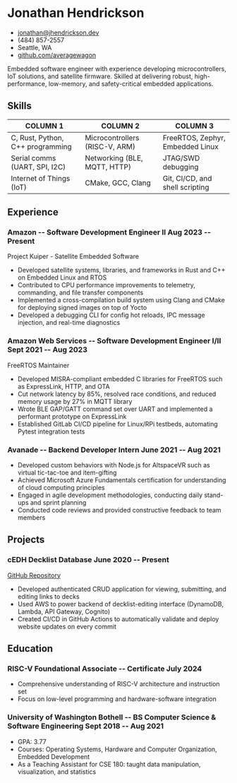 # Jonathan Hendrickson

- <jonathan@jhendrickson.dev>
- (484) 857-2557
- Seattle, WA
- [github.com/averagewagon](https://github.com/averagewagon)

Embedded software engineer with experience developing microcontrollers, IoT solutions, and satellite firmware. Skilled at delivering robust, high-performance, low-memory, and safety-critical embedded applications.

## Skills

| COLUMN 1                         | COLUMN 2                       | COLUMN 3                         |
| -------------------------------- | ------------------------------ | -------------------------------- |
| C, Rust, Python, C++ programming | Microcontrollers (RISC-V, ARM) | FreeRTOS, Zephyr, Embedded Linux |
| Serial comms (UART, SPI, I2C)    | Networking (BLE, MQTT, HTTP)   | JTAG/SWD debugging               |
| Internet of Things (IoT)         | CMake, GCC, Clang              | Git, CI/CD, and shell scripting  |

## Experience

### <span>Amazon -- Software Development Engineer II</span> <span>Aug 2023 -- Present</span>

Project Kuiper - Satellite Embedded Software

- Developed satellite systems, libraries, and frameworks in Rust and C++ on Embedded Linux and RTOS
- Contributed to CPU performance improvements to telemetry, commanding, and file transfer components
- Implemented a cross-compilation build system using Clang and CMake for deploying signed images on top of Yocto
- Developed a debugging CLI for config hot reloads, IPC message injection, and real-time diagnostics

### <span>Amazon Web Services -- Software Development Engineer I/II</span> <span>Sept 2021 -- Aug 2023</span>

FreeRTOS Maintainer

- Developed MISRA-compliant embedded C libraries for FreeRTOS such as ExpressLink, HTTP, and OTA
- Cut network latency by 85%, resolved race conditions, and reduced memory usage by 27% in MQTT library
- Wrote BLE GAP/GATT command set over UART and implemented a performant prototype on ExpressLink
- Established GitLab CI/CD pipeline for Linux/RPi testbeds, automating Pytest integration tests

### <span>Avanade -- Backend Developer Intern</span> <span>June 2021 -- Aug 2021</span>

- Developed custom behaviors with Node.js for AltspaceVR such as virtual tic-tac-toe and item-gifting
- Achieved Microsoft Azure Fundamentals certification for understanding of cloud computing principles
- Engaged in agile development methodologies, conducting daily stand-ups and sprint planning
- Conducted code reviews and provided constructive feedback to team members

## Projects

### <span>cEDH Decklist Database</span> <span>June 2020 -- Present</span>

[GitHub Repository](https://github.com/averagewagon/cEDH-Decklist-Database)

- Developed authenticated CRUD application for viewing, submitting, and editing links to decks
- Used AWS to power backend of decklist-editing interface (DynamoDB, Lambda, API Gateway, Cognito)
- Created CI/CD in GitHub Actions to automatically validate and deploy website updates on every commit

## Education

### <span>RISC-V Foundational Associate -- Certificate</span> <span>July 2024</span>

- Comprehensive understanding of RISC-V architecture and instruction set
- Focus on low-level programming and hardware-software integration

### <span>University of Washington Bothell -- BS Computer Science & Software Engineering</span> <span>Sept 2018 -- Aug 2021</span>

- GPA: 3.77
- Courses: Operating Systems, Hardware and Computer Organization, Embedded Development
- As a Teaching Assistant for CSE 180: taught data manipulation, visualization, and statistics
